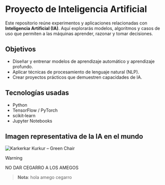 # Proyecto de Inteligencia Artificial

Este repositorio reúne experimentos y aplicaciones relacionadas con **Inteligencia Artificial (IA)**. Aquí explorarás modelos, algoritmos y casos de uso que permiten a las máquinas aprender, razonar y tomar decisiones.

## Objetivos

- Diseñar y entrenar modelos de aprendizaje automático y aprendizaje profundo.  
- Aplicar técnicas de procesamiento de lenguaje natural (NLP).  
- Crear proyectos prácticos que demuestren capacidades de IA.

## Tecnologías usadas

- Python  
- TensorFlow / PyTorch  
- scikit‑learn  
- Jupyter Notebooks  

## Imagen representativa de la IA en el mundo 

![Karkerkar Kurkur – Green Chair](https://encrypted-tbn0.gstatic.com/images?q=tbn:ANd9GcR_EHWsY4EQLxyrQmEtXt7MTjhZkLZjHEYvPUxMz_gIEEZw2TAH7QPABoPI4tHg8crjkUY&usqp=CAU)  

> [!WARNING]
> NO DAR CEGARRO A LOS AMEGOS


> **Nota**: hola amego cegarro



